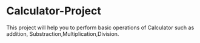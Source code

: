 # Calculator-Project
This project will help you to perform basic operations of Calculator such as addition, Substraction,Multiplication,Division.
